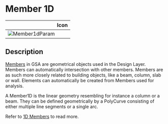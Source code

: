 # Member 1D
<!--- This file has been auto-generated, do not change it manually! Edit the generator here: https://github.com/arup-group/GSA-Grasshopper/tree/main/DocsGeneration --->

|<img width="150"/> Icon |
| ----------- |
|![Member1dParam](./images/Member1dParam.png) |

## Description

[Members](/references/hidr-data-member.md) in GSA are geometrical objects used in the Design Layer. Members can automatically intersection with other members. Members are as such more closely related to building objects, like a beam, column, slab or wall. Elements can automatically be created from Members used for analysis. 

 A Member1D is the linear geometry resembling for instance a column or a beam. They can be defined geometrically by a PolyCurve consisting of either multiple line segments or a single arc. 

 Refer to [1D Members](/explanations/members-1d.md) to read more. 




